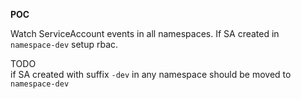 **POC**

Watch ServiceAccount events in all namespaces. If SA created in `namespace-dev` setup rbac.

TODO  
if SA created with suffix `-dev` in any namespace should be moved to `namespace-dev`
